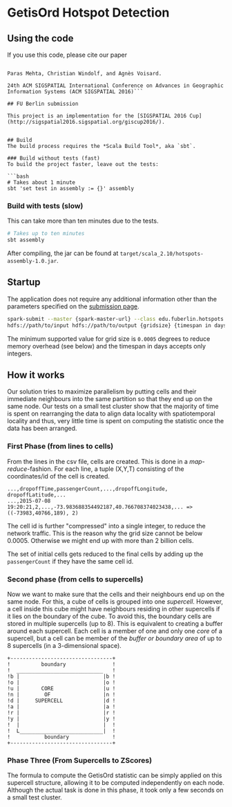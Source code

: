 # GetisOrd Hotspot Detection

## Using the code
If you use this code, please cite our paper

```Spatio-temporal Hotspot Computation on Apache Spark.

Paras Mehta, Christian Windolf, and Agnès Voisard. 

24th ACM SIGSPATIAL International Conference on Advances in Geographic Information Systems (ACM SIGSPATIAL 2016)```

## FU Berlin submission

This project is an implementation for the [SIGSPATIAL 2016 Cup](http://sigspatial2016.sigspatial.org/giscup2016/).


## Build
The build process requires the *Scala Build Tool*, aka `sbt`.

### Build without tests (fast)
To build the project faster, leave out the tests:

```bash
# Takes about 1 minute
sbt 'set test in assembly := {}' assembly
```

### Build with tests (slow)
This can take more than ten minutes due to the tests.

```bash
# Takes up to ten minutes
sbt assembly
```

After compiling, the jar can be found at `target/scala_2.10/hotspots-assembly-1.0.jar`.


## Startup
The application does not require any additional information other than the parameters specified
on the [submission page](http://sigspatial2016.sigspatial.org/giscup2016/submit).

```bash
spark-submit --master {spark-master-url} --class edu.fuberlin.hotspots.Submission target/ \
hdfs://path/to/input hdfs://path/to/output {gridsize} {timespan in days}
```
The minimum supported value for grid size is `0.0005` degrees to reduce memory overhead (see below) and the timespan in days accepts only integers.


## How it works
Our solution tries to maximize parallelism by putting cells and their immediate neighbours into the same partition so that they end up on the same node.
Our tests on a small test cluster show that the majority of time is spent on rearranging the data to align data locality with spatiotemporal locality and thus, very little time is spent on computing the statistic once the data has been arranged.

### First Phase (from lines to cells)
From the lines in the csv file, cells are created. This is done in a *map-reduce*-fashion.
For each line, a tuple (X,Y,T) consisting of the coordinates/id of the cell is created.

```
...,dropoffTime,passengerCount,...,dropoffLongitude, dropoffLatitude,...
...,2015-07-08 19:20:21,2,...,-73.983688354492187,40.766708374023438,... => ((-73983,40766,189), 2)
```

The cell id is further "compressed" into a single integer, to reduce the network traffic.
This is the reason why the grid size cannot be below 0.0005. Otherwise we might end up with more than 2 billion cells.

The set of initial cells gets reduced to the final cells by adding up the `passengerCount` if they have the same cell id.

### Second phase (from cells to supercells)
Now we want to make sure that the cells and their neighbours end up on the same node.
For this, a cube of cells is grouped into one *supercell*. However, a cell inside this cube might have neighbours residing in other supercells if it lies on the boundary of the cube. To avoid this, the boundary cells are stored in multiple supercells (up to 8). This is equivalent to creating a buffer around each supercell.
Each cell is a member of one and only one *core* of a supercell, but a cell can be member of the *buffer or boundary area* of up to 8 supercells (in a 3-dimensional space).

```
+---------------------------------+
!          boundary               !
!  ____________________________   !
!b |                           |b !
!o |                           |o !
!u |       CORE                |u !
!n |        OF                 |n !
!d |     SUPERCELL             |d !
!a |                           |a !
!r |                           |r !
!y |                           |y !
!  |                           |  !
!  L___________________________|  !
!           boundary              !
+---------------------------------+
```

### Phase Three (From Supercells to ZScores)
The formula to compute the GetisOrd statistic can be simply applied on this supercell structure, allowing it to be computed independently on each node.
Although the actual task is done in this phase, it took only a few seconds on a small test cluster.
